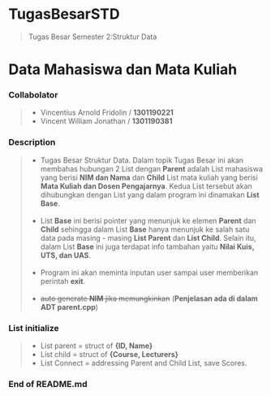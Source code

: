 # **TugasBesarSTD**
> Tugas Besar Semester 2:Struktur Data

# Data Mahasiswa dan Mata Kuliah

### Collabolator
>- Vincentius Arnold Fridolin / **1301190221**<br>
>- Vincent William Jonathan / **1301190381**<br>

### Description
>- Tugas Besar Struktur Data. Dalam topik Tugas Besar ini akan membahas hubungan 2 List dengan **Parent** adalah List mahasiswa yang berisi **NIM dan Nama** dan **Child** List mata kuliah yang berisi **Mata Kuliah dan Dosen Pengajarnya**. Kedua List tersebut akan dihubungkan dengan List yang dalam program ini dinamakan **List Base**.<br><br>
>- List **Base** ini berisi pointer yang menunjuk ke elemen **Parent** dan **Child** sehingga dalam List **Base** hanya menunjuk ke salah satu data pada masing - masing **List Parent** dan **List Child**. Selain itu, dalam List **Base** ini juga terdapat info tambahan yaitu **Nilai Kuis, UTS, dan UAS**.<br><br>
>- Program ini akan meminta inputan user sampai user memberikan perintah **exit**.<br><br>
>- ~~auto generate **NIM** jika memungkinkan~~ (**Penjelasan ada di dalam ADT parent.cpp**)

### List initialize
>- List parent = struct of **{ID, Name}**
>- List child = struct of **{Course, Lecturers}**
>- List Connect = addressing Parent and Child List, save Scores.

### End of README.md
